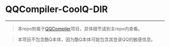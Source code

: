 # QQCompiler-CoolQ-DIR

-----

> 本repo附属于[QQCompiler](https://github.com/TaihouKai/QQCompiler)项目，具体细节请到主repo内查看。

> 本项目不包含酷Q本体，因为酷Q本体可能包含其登录QQ的敏感信息。
